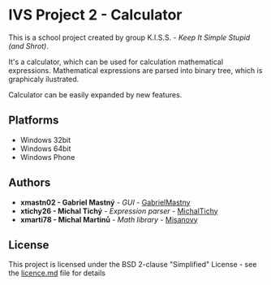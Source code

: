 # IVS Project 2 - Calculator

This is a school project created by group K.I.S.S. - *Keep It Simple Stupid (and Shrot)*.

It's a calculator, which can be used for calculation mathematical expressions. Mathematical expressions are parsed into binary tree, 
which is graphicaly ilustrated. 

Calculator can be easily expanded by new features.

## Platforms

* Windows 32bit
* Windows 64bit
* Windows Phone

## Authors

* **xmastn02 - Gabriel Mastný** - *GUI* - [GabrielMastny](https://github.com/GabrielMastny)
* **xtichy26 - Michal Tichý** - *Expression parser* - [MichalTichy](https://github.com/MichalTichy)
* **xmarti78 - Michal Martinů** - *Math library* - [Misanovy](https://github.com/Misanovy)

## License

This project is licensed under the BSD 2-clause "Simplified" License - see the [licence.md](licence.md) file for details
